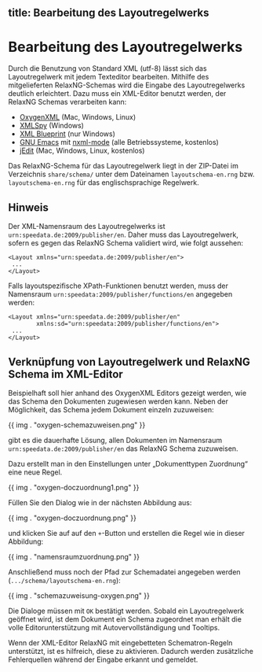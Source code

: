 title: Bearbeitung des Layoutregelwerks
---
Bearbeitung des Layoutregelwerks
================================

Durch die Benutzung von Standard XML (utf-8) lässt sich das
Layoutregelwerk mit jedem Texteditor bearbeiten. Mithilfe des
mitgelieferten RelaxNG-Schemas wird die Eingabe des Layoutregelwerks
deutlich erleichtert. Dazu muss ein XML-Editor benutzt werden, der
RelaxNG Schemas verarbeiten kann:

-   [OxygenXML](https://www.oxygenxml.com) (Mac, Windows, Linux)
-   [XMLSpy](http://www.altova.com/xml-editor/) (Windows)
-   [XML Blueprint](https://www.xmlblueprint.com/) (nur Windows)
-   [GNU Emacs](https://www.gnu.org/software/emacs/) mit [nxml-mode](http://www.thaiopensource.com/nxml-mode/) (alle Betriebssysteme, kostenlos)
-   [jEdit](http://www.jedit.org) (Mac, Windows, Linux, kostenlos)

Das RelaxNG-Schema für das Layoutregelwerk liegt in der ZIP-Datei im
Verzeichnis `share/schema/` unter dem Dateinamen `layoutschema-en.rng`
bzw. `layoutschema-en.rng` für das englischsprachige Regelwerk.

Hinweis
-------

Der XML-Namensraum des Layoutregelwerks ist
`urn:speedata.de:2009/publisher/en`. Daher muss das Layoutregelwerk,
sofern es gegen das RelaxNG Schema validiert wird, wie folgt aussehen:

    <Layout xmlns="urn:speedata.de:2009/publisher/en">
     ...
    </Layout>

Falls layoutspezifische XPath-Funktionen benutzt werden, muss der
Namensraum `urn:speedata:2009/publisher/functions/en` angegeben werden:

    <Layout xmlns="urn:speedata.de:2009/publisher/en"
            xmlns:sd="urn:speedata:2009/publisher/functions/en">
     ...
    </Layout>

Verknüpfung von Layoutregelwerk und RelaxNG Schema im XML-Editor
----------------------------------------------------------------

Beispielhaft soll hier anhand des OxygenXML Editors gezeigt werden, wie
das Schema den Dokumenten zugewiesen werden kann. Neben der Möglichkeit,
das Schema jedem Dokument einzeln zuzuweisen:

{{ img . "oxygen-schemazuweisen.png" }}

gibt es die dauerhafte Lösung, allen Dokumenten im Namensraum
`urn:speedata.de:2009/publisher/en` das RelaxNG Schema zuzuweisen.

Dazu erstellt man in den Einstellungen unter „Dokumenttypen Zuordnung“
eine neue Regel.

{{ img . "oxygen-doczuordnung1.png" }}

Füllen Sie den Dialog wie in der nächsten Abbildung aus:

{{ img . "oxygen-doczuordnung.png" }}

und klicken Sie auf auf den `+`-Button und erstellen die Regel wie in
dieser Abbildung:

{{ img . "namensraumzuordnung.png" }}


Anschließend muss noch der Pfad zur Schemadatei angegeben werden
(`.../schema/layoutschema-en.rng`):


{{ img . "schemazuweisung-oxygen.png" }}

Die Dialoge müssen mit `OK` bestätigt werden. Sobald ein Layoutregelwerk
geöffnet wird, ist dem Dokument ein Schema zugeordnet man erhält die
volle Editorunterstützung mit Autovervollständigung und Tooltips.

Wenn der XML-Editor RelaxNG mit eingebetteten Schematron-Regeln unterstützt, ist es hilfreich, diese zu aktivieren. Dadurch werden zusätzliche Fehlerquellen während der Eingabe erkannt und gemeldet.

